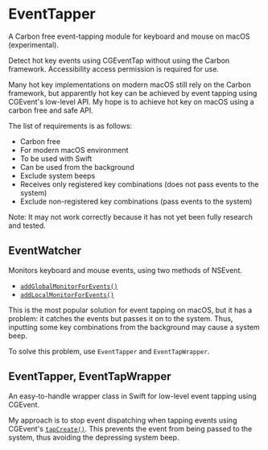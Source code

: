 # EventTapper
A Carbon free event-tapping module for keyboard and mouse on macOS (experimental).

Detect hot key events using CGEventTap without using the Carbon framework. Accessibility access permission is required for use.

Many hot key implementations on modern macOS still rely on the Carbon framework, but apparently hot key can be achieved by event tapping using CGEvent's low-level API. My hope is to achieve hot key on macOS using a carbon free and safe API.

The list of requirements is as follows:

- Carbon free
- For modern macOS environment
- To be used with Swift
- Can be used from the background
- Exclude system beeps
- Receives only registered key combinations (does not pass events to the system)
- Exclude non-registered key combinations (pass events to the system)

Note:
It may not work correctly because it has not yet been fully research and tested.


## EventWatcher

Monitors keyboard and mouse events, using two methods of NSEvent.

- [`addGlobalMonitorForEvents()`](https://developer.apple.com/documentation/appkit/nsevent/1535472-addglobalmonitorforevents)
- [`addLocalMonitorForEvents()`](https://developer.apple.com/documentation/appkit/nsevent/1534971-addlocalmonitorforevents)

This is the most popular solution for event tapping on macOS, but it has a problem: it catches the events but passes it on to the system. Thus, inputting some key combinations from the background may cause a system beep.

To solve this problem, use `EventTapper` and `EventTapWrapper`.


## EventTapper, EventTapWrapper

An easy-to-handle wrapper class in Swift for low-level event tapping using CGEvent.

My approach is to stop event dispatching when tapping events using CGEvent's [`tapCreate()`](https://developer.apple.com/documentation/coregraphics/cgevent/1454426-tapcreate). This prevents the event from being passed to the system, thus avoiding the depressing system beep.
